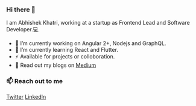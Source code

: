 ### Hi there 👋

I am Abhishek Khatri, working at a startup as Frontend Lead and Software Developer.💻


- 🔭 I’m currently working on Angular 2+, Nodejs and GraphQL.
- 🌱 I’m currently learning React and Flutter.
- ⚡  Available for projects or colloboration.
- 💬 Read out my blogs on [Medium](https://medium.com/@abhikhatri67)

### 📫 Reach out to me
[Twitter](https://www.twitter.com/in/abhikhatri67/)
[LinkedIn](https://www.linkedin.com/in/abhikhatri67/)
